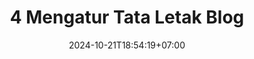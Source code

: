 ---
title : "4 Mengatur Tata Letak Blog"
description : 
date : 2024-10-21T18:54:19+07:00
author : 
featured : false
draft : true
comment : true
toc : false
keywords : 
  - 
  - 
  - 
  - 
kategori : 
  - 
topik :
  - 
  - 
seri : 
  - 
images : 
  - header/*.jpg
tumbnail : 
  - tumbnail/*.jpg
cover : 
  - cover/*.jpg
---